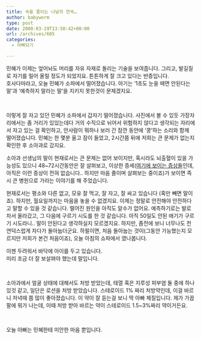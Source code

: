 ```yaml
---
title: 속을 졸이는 나날의 연속…
author: babyworm
type: post
date: 2008-03-29T13:50:42+00:00
url: /archives/605
categories:
  - 아빠되기

---
```

민혜가 이제는 엎어놔도 머리를 자유 자재로 돌리는 기술을 보여줍니다. 그리고, 발길질로 자기를 밀어 올릴 정도가 되었지요. 튼튼하게 잘 크고 있다는 반증입니다.  
호사다마라고, 오늘 민혜가 소파에서 떨어졌습니다. 아기는 &#8216;1초도 눈을 떼면 안된다는 말&#8217;과 &#8216;예측하지 말라는 말&#8217;을 지키지 못한것이 문제겠지요.

&nbsp;

이렇게 잘 자고 있던 민혜가 소파에서 갑자기 떨어졌습니다. 사진에서 볼 수 있듯 가장자리에서는 좀 거리가 있있는데다 거의 수직으로 뉘어서 위험하지 않다고 생각되는 자리에서 자고 있는 걸 확인하고, 안사람이 뭐하나 보러 간 잠깐 동안에 &#8216;쿵&#8217;하는 소리와 함께 떨어졌습니다. 민혜는 한 몇분 울고 잠이 들었고, 2시간쯤 뒤에 저희는 큰 문제가 없는지 확인한 후 소아과로 갔지요.

소아과 선생님의 말이 현재로서는 큰 문제는 없어 보이지만, 혹시라도 뇌출혈이 있을 가능성도 있으니 48~72시간동안은 잘 살펴보고, 이상한 증세(<a href="http://peternote.tistory.com/59" target="_blank">여기에 보이는 증상들</a>인데, 아직은 이런 증상이 전혀 없습니다.. 하지만 마음 졸이며 살펴보는 중이죠)가 보이면 즉시 큰 병원으로 가라는 이야기를 해 주었습니다.

현재로서는 평소와 다른 없고, 모유 잘 먹고, 잘 자고, 잘 싸고 있습니다 (혹만 빼면 말이죠). 하지만, 월요일까지는 마음을 놓을 수 없겠지요. 이제는 정말로 안전해야 안전하다고 말할 수 있을 것 같습니다. 떨어진 원인을 아직도 알수가 없어요. 예측하기로는 발로 차서 올라갔고, 그 다음에 구르기 시도를 한 것 같습니다. 아직 50일도 안된 애기가 구르기 시도라니.. 말이 안된다고 생각하실지 모르겠지요. 하지만, 좀전에 보니 너무나도 천연덕스럽게 자다가 돌아눕더군요. 하필이면, 처음 돌아눕는 것이(그동안 가능했는지 모르지만 저희가 본건 처음이죠), 오늘 아침의 쇼파에서 였나봅니다.

이젠 두려워서 바닥에 아이를 두고 있습니다.  
미리 조금 더 잘 보살펴야 했는데 말입니다.

&nbsp;

소아과에서 얼굴 상태에 대해서도 처방 받았는데, 태열 혹은 지루성 피부염 둘 중에 하나 있것 같고, 일단은 로션을 처방 받았습니다. 스테로이드 1% 짜리 처방약인데, 이걸 바르니 저녁때 쯤 많이 좋아졌습니다. 이 약이 잘 듣는걸 보니 딱 아빠 체질입니다. 제가 가끔 팔에 뭐가 나는데, 이때 처방 받아 바르는 약이 스테로이드 1.5~3%짜리 약이거든요.

&nbsp;

오늘 아빠는 민혜한테 미안한 마음 뿐입니다.